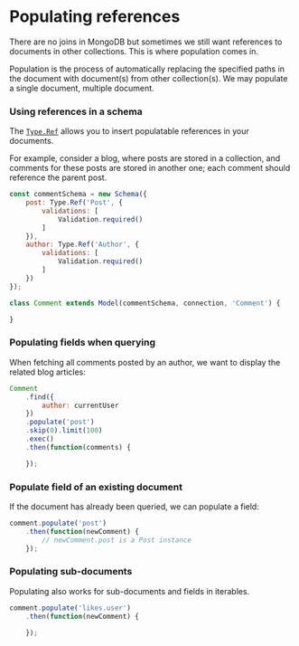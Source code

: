 # Populating references

There are no joins in MongoDB but sometimes we still want references to documents in other collections. This is where population comes in.

Population is the process of automatically replacing the specified paths in the document with document(s) from other collection(s). We may populate a single document, multiple document.

### Using references in a schema

The [`Type.Ref`](./reference/types.md#references) allows you to insert populatable references
in your documents.

For example, consider a blog, where posts are stored in a collection, and comments for these posts are stored
in another one; each comment should reference the parent post.

```js
const commentSchema = new Schema({
    post: Type.Ref('Post', {
        validations: [
            Validation.required()
        ]
    }),
    author: Type.Ref('Author', {
        validations: [
            Validation.required()
        ]
    })
});

class Comment extends Model(commentSchema, connection, 'Comment') {

}
```

### Populating fields when querying

When fetching all comments posted by an author, we want to display the related blog articles:

```js
Comment
    .find({
        author: currentUser
    })
    .populate('post')
    .skip(0).limit(100)
    .exec()
    .then(function(comments) {

    });
```

### Populate field of an existing document

If the document has already been queried, we can populate a field:

```js
comment.populate('post')
    .then(function(newComment) {
        // newComment.post is a Post instance
    });
```

### Populating sub-documents

Populating also works for sub-documents and fields in iterables.

```js
comment.populate('likes.user')
    .then(function(newComment) {
        
    });
```
